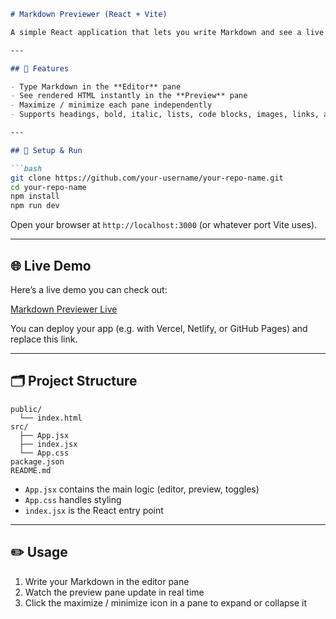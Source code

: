 ````md
# Markdown Previewer (React + Vite)

A simple React application that lets you write Markdown and see a live preview side by side.

---

## 🔧 Features

- Type Markdown in the **Editor** pane  
- See rendered HTML instantly in the **Preview** pane  
- Maximize / minimize each pane independently  
- Supports headings, bold, italic, lists, code blocks, images, links, and more  

---

## 🚀 Setup & Run

```bash
git clone https://github.com/your-username/your-repo-name.git
cd your-repo-name
npm install
npm run dev
````

Open your browser at `http://localhost:3000` (or whatever port Vite uses).

---

## 🌐 Live Demo

Here’s a live demo you can check out:

[Markdown Previewer Live](https://markdown-previewer-40au.onrender.com/)

You can deploy your app (e.g. with Vercel, Netlify, or GitHub Pages) and replace this link.

---

## 🗂️ Project Structure

```
public/
  └── index.html
src/
  ├── App.jsx
  ├── index.jsx
  └── App.css
package.json
README.md
```

* `App.jsx` contains the main logic (editor, preview, toggles)
* `App.css` handles styling
* `index.jsx` is the React entry point

---

## ✏️ Usage

1. Write your Markdown in the editor pane
2. Watch the preview pane update in real time
3. Click the maximize / minimize icon in a pane to expand or collapse it

